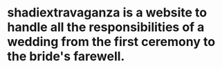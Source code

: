 # shadiextravaganza is a website to handle all the responsibilities of a wedding from the first ceremony to the bride's farewell.
